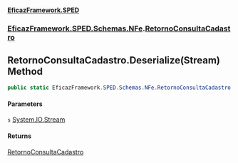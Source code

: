 #### [EficazFramework.SPED](EficazFrameworkSPED.md 'EficazFramework SPED')
### [EficazFramework.SPED.Schemas.NFe](EficazFramework.SPED.Schemas.NFe.md 'EficazFramework.SPED.Schemas.NFe').[RetornoConsultaCadastro](EficazFramework.SPED.Schemas.NFe/RetornoConsultaCadastro.md 'EficazFramework.SPED.Schemas.NFe.RetornoConsultaCadastro')

## RetornoConsultaCadastro.Deserialize(Stream) Method

```csharp
public static EficazFramework.SPED.Schemas.NFe.RetornoConsultaCadastro Deserialize(System.IO.Stream s);
```
#### Parameters

<a name='EficazFramework.SPED.Schemas.NFe.RetornoConsultaCadastro.Deserialize(System.IO.Stream).s'></a>

`s` [System.IO.Stream](https://docs.microsoft.com/en-us/dotnet/api/System.IO.Stream 'System.IO.Stream')

#### Returns
[RetornoConsultaCadastro](EficazFramework.SPED.Schemas.NFe/RetornoConsultaCadastro.md 'EficazFramework.SPED.Schemas.NFe.RetornoConsultaCadastro')